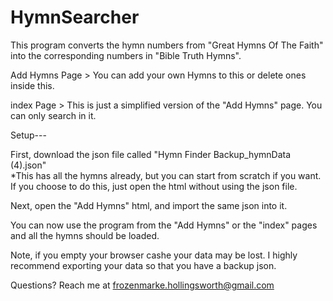 # HymnSearcher

This program converts the hymn numbers from "Great Hymns Of The Faith" into the corresponding numbers in "Bible Truth Hymns".

Add Hymns Page >  You can add your own Hymns to this or delete ones inside this. 

index Page > This is just a simplified version of the "Add Hymns" page. You can only search in it. 




Setup---

First, download the json file called "Hymn Finder Backup_hymnData (4).json"  
*This has all the hymns already, but you can start from scratch if you want. If you choose to do this, just open the html without using the json file. 

Next, open the "Add Hymns" html, and import the same json into it. 

You can now use the program from the "Add Hymns" or the "index" pages and all the hymns should be loaded. 

Note, if you empty your browser cashe your data may be lost. I highly recommend exporting your data so that you have a backup json. 



Questions? Reach me at frozenmarke.hollingsworth@gmail.com
